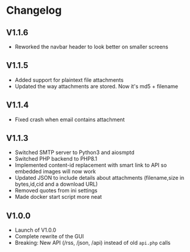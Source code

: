 # Changelog

## V1.1.6
- Reworked the navbar header to look better on smaller screens

## V1.1.5
- Added support for plaintext file attachments
- Updated the way attachments are stored. Now it's md5 + filename

## V1.1.4
- Fixed crash when email contains attachment

## V1.1.3
- Switched SMTP server to Python3 and aiosmptd
- Switched PHP backend to PHP8.1
- Implemented content-id replacement with smart link to API so embedded images will now work
- Updated JSON to include details about attachments (filename,size in bytes,id,cid and a download URL)
- Removed quotes from ini settings
- Made docker start script more neat

## V1.0.0
- Launch of V1.0.0
- Complete rewrite of the GUI
- Breaking: New API (/rss, /json, /api) instead of old `api.php` calls
